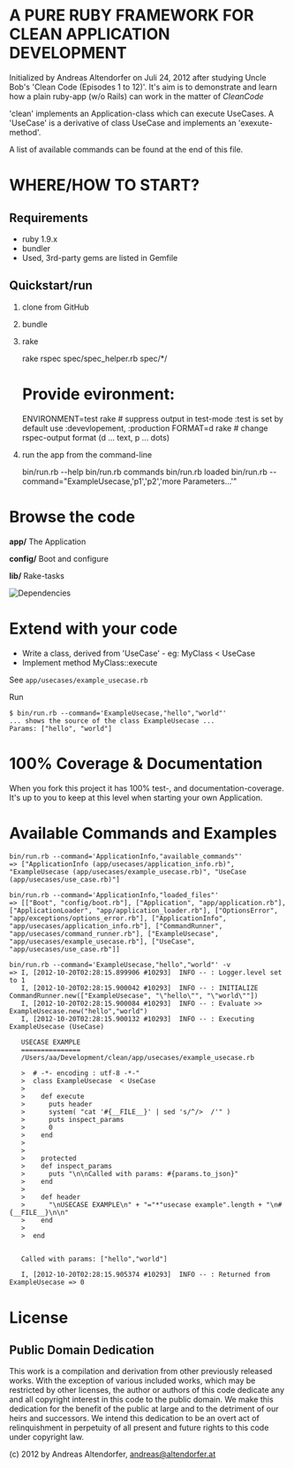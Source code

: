 A PURE RUBY FRAMEWORK FOR CLEAN APPLICATION DEVELOPMENT
=======================================================

Initialized by Andreas Altendorfer on Juli 24, 2012 after
  studying Uncle Bob's 'Clean Code (Episodes 1 to 12)'. It's aim is to demonstrate and learn how a plain
  ruby-app (w/o Rails) can work in the matter of _CleanCode_

'clean' implements an Application-class which can execute UseCases. A 'UseCase' is
  a derivative of class UseCase and implements an 'exexute-method'.

A list of available commands can be found at the end of this file.

WHERE/HOW TO START?
===================

Requirements
------------

  * ruby 1.9.x
  * bundler
  * Used, 3rd-party gems are listed in Gemfile

Quickstart/run
--------------

  1. clone from GitHub
  2. bundle
  3. rake

        rake
        rspec spec/spec_helper.rb spec/*/

        # Provide evironment:
        ENVIRONMENT=test rake  # suppress output in test-mode :test is set by default use :devevlopement, :production
        FORMAT=d rake          # change rspec-output format (d ... text, p ... dots)

  4. run the app from the command-line

        bin/run.rb  --help
        bin/run.rb commands
        bin/run.rb loaded
        bin/run.rb --command="ExampleUsecase,'p1','p2','more Parameters...'"

Browse the code
===============

**app/**
The Application

**config/**
Boot and configure

**lib/**
Rake-tasks

![Dependencies](https://docs.google.com/viewer?pid=explorer&srcid=0BxdssCjqaEh6VzRJb0Y1Tl9iWkE&docid=2626c4310bfeb692f4123c60de559b74%7C5df9d15c4f275da200b25854bed41a94&a=bi&pagenumber=1&w=800)


Extend with your code
=====================

* Write a class, derived from 'UseCase' - eg: MyClass < UseCase
* Implement method MyClass::execute

See `app/usecases/example_usecase.rb`

Run

    $ bin/run.rb --command='ExampleUsecase,"hello","world"'
    ... shows the source of the class ExampleUsecase ...
    Params: ["hello", "world"]


100% Coverage & Documentation
=============================

When you fork this project it has 100% test-, and documentation-coverage.
It's up to you to keep at this level when starting your own Application.


Available Commands and Examples
===============================

    bin/run.rb --command='ApplicationInfo,"available_commands"'
    => ["ApplicationInfo (app/usecases/application_info.rb)", "ExampleUsecase (app/usecases/example_usecase.rb)", "UseCase (app/usecases/use_case.rb)"]

    bin/run.rb --command='ApplicationInfo,"loaded_files"'
    => [["Boot", "config/boot.rb"], ["Application", "app/application.rb"], ["ApplicationLoader", "app/application_loader.rb"], ["OptionsError", "app/exceptions/options_error.rb"], ["ApplicationInfo", "app/usecases/application_info.rb"], ["CommandRunner", "app/usecases/command_runner.rb"], ["ExampleUsecase", "app/usecases/example_usecase.rb"], ["UseCase", "app/usecases/use_case.rb"]]

    bin/run.rb --command='ExampleUsecase,"hello","world"' -v
    => I, [2012-10-20T02:28:15.899906 #10293]  INFO -- : Logger.level set to 1
       I, [2012-10-20T02:28:15.900042 #10293]  INFO -- : INITIALIZE CommandRunner.new(["ExampleUsecase", "\"hello\"", "\"world\""])
       I, [2012-10-20T02:28:15.900084 #10293]  INFO -- : Evaluate >> ExampleUsecase.new("hello","world")
       I, [2012-10-20T02:28:15.900132 #10293]  INFO -- : Executing ExampleUsecase (UseCase)

       USECASE EXAMPLE
       ===============
       /Users/aa/Development/clean/app/usecases/example_usecase.rb

       >  # -*- encoding : utf-8 -*-"
       >  class ExampleUsecase  < UseCase
       >
       >    def execute
       >      puts header
       >      system( "cat '#{__FILE__}' | sed 's/^/>  /'" )
       >      puts inspect_params
       >      0
       >    end
       >
       >
       >    protected
       >    def inspect_params
       >      puts "\n\nCalled with params: #{params.to_json}"
       >    end
       >
       >    def header
       >      "\nUSECASE EXAMPLE\n" + "="*"usecase example".length + "\n#{__FILE__}\n\n"
       >    end
       >
       >  end


       Called with params: ["hello","world"]

       I, [2012-10-20T02:28:15.905374 #10293]  INFO -- : Returned from ExampleUsecase => 0




License
=======

Public Domain Dedication
------------------------

This work is a compilation and derivation from other previously released works. With the exception of 
various included works, which may be restricted by other licenses, the author or authors of this code 
dedicate any and all copyright interest in this code to the public domain. We make this dedication for 
the benefit of the public at large and to the detriment of our heirs and successors. We intend this 
dedication to be an overt act of relinquishment in perpetuity of all present and future rights to this 
code under copyright law.

(c) 2012 by Andreas Altendorfer, <andreas@altendorfer.at>
